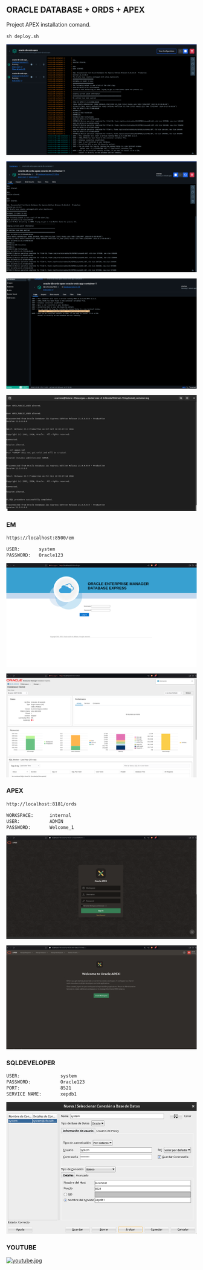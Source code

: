 ## ORACLE DATABASE + ORDS + APEX

Project APEX installation comand.

```shell
sh deploy.sh
```

![01.png](./img/01.png)

![02.png](./img/02.png)

![03.png](./img/03.png)

![04.png](./img/04.png)


### EM

```shell
https://localhost:8500/em
```

```shell
USER:       system
PASSWORD:   Oracle123
```

![06.png](./img/06.png)

![07.png](./img/07.png)


### APEX

```shell
http://localhost:8181/ords
```

```shell
WORKSPACE:      internal
USER:           ADMIN
PASSWORD:       Welcome_1
```

![05.png](./img/05.png)

![08.png](./img/08.png)


### SQLDEVELOPER


```shell
USER:               system
PASSWORD:           Oracle123
PORT:               8521
SERVICE NAME:       xepdb1
```

![09.png](./img/09.png)

### YOUTUBE

[![youtube.jpg](https://img.youtube.com/vi/VaumYDXX7L0/0.jpg)](https://www.youtube.com/watch?v=VaumYDXX7L0)
